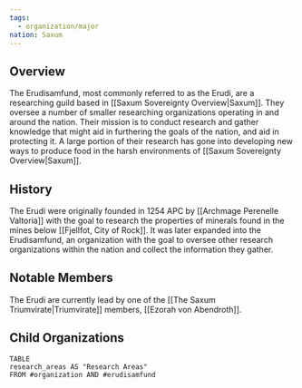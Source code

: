 ```yaml
---
tags:
  - organization/major
nation: Saxum
---
```

## Overview
The Erudisamfund, most commonly referred to as the Erudi, are a researching guild based in [[Saxum Sovereignty Overview|Saxum]]. They oversee a number of smaller researching organizations operating in and around the nation. Their mission is to conduct research and gather knowledge that might aid in furthering the goals of the nation, and aid in protecting it. A large portion of their research has gone into developing new ways to produce food in the harsh environments of [[Saxum Sovereignty Overview|Saxum]].
## History
The Erudi were originally founded in 1254 APC by [[Archmage Perenelle Valtoria]] with the goal to research the properties of minerals found in the mines below [[Fjellfot, City of Rock]]. It was later expanded into the Erudisamfund, an organization with the goal to oversee other research organizations within the nation and collect the information they gather.
## Notable Members
The Erudi are currently lead by one of the [[The Saxum Triumvirate|Triumvirate]] members, [[Ezorah von Abendroth]].
## Child Organizations
```dataview
TABLE
research_areas AS "Research Areas"
FROM #organization AND #erudisamfund 
```
